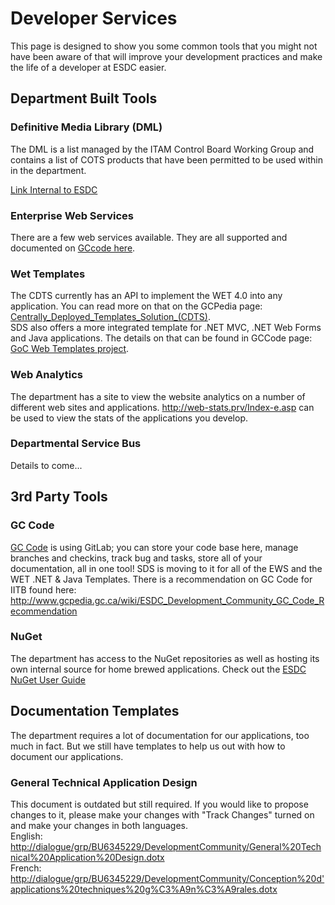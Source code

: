 # Developer Services

This page is designed to show you some common tools that you might not have been aware of that will improve your development practices and make the life of a developer at ESDC easier.

## Department Built Tools

### Definitive Media Library (DML)

The DML is a list managed by the ITAM Control Board Working Group and contains a list of COTS products that have been permitted to be used within in the department.

[Link Internal to ESDC](http://dialogue/grp/ITAM-GBTI-SD-DL/Site/Active%20Products.aspx)

### Enterprise Web Services

There are a few web services available. They are all supported and documented on [GCcode here](https://gccode.ssc-spc.gc.ca/iitb-dgiit/sds/ews).

### Wet Templates

The CDTS currently has an API to implement the WET 4.0 into any application. You can read more on that on the GCPedia page: [Centrally_Deployed_Templates_Solution_(CDTS)](https://www.gcpedia.gc.ca/wiki/Centrally_Deployed_Templates_Solution_(CDTS)).  
SDS also offers a more integrated template for .NET MVC, .NET Web Forms and Java applications. The details on that can be found in GCCode page: [GoC Web Templates project](https://gccode.ssc-spc.gc.ca/GOCWebTemplates).

### Web Analytics

The department has a site to view the website analytics on a number of different web sites and applications. <http://web-stats.prv/Index-e.asp> can be used to view the stats of the applications you develop.

### Departmental Service Bus

Details to come...

## 3rd Party Tools

### GC Code

[GC Code](https://gccode.ssc-spc.gc.ca/)
is using GitLab; you can store your code base here, manage branches and checkins, track bug and tasks, store all of your documentation, all in one tool! SDS is moving to it for all of the EWS and the WET .NET & Java Templates.
There is a recommendation on GC Code for IITB found here: <http://www.gcpedia.gc.ca/wiki/ESDC_Development_Community_GC_Code_Recommendation>

### NuGet

The department has access to the NuGet repositories as well as hosting its own internal source for home brewed applications.
Check out the [ESDC NuGet User Guide](https://www.gcpedia.gc.ca/wiki/EDC_NuGet_User_Guide)

## Documentation Templates

The department requires a lot of documentation for our applications, too much in fact. But we still have templates to help us out with how to document our applications.

### General Technical Application Design

This document is outdated but still required. If you would like to propose changes to it, please make your changes with "Track Changes" turned on and make your changes in both languages.  
English: <http://dialogue/grp/BU6345229/DevelopmentCommunity/General%20Technical%20Application%20Design.dotx>  
French: <http://dialogue/grp/BU6345229/DevelopmentCommunity/Conception%20d'applications%20techniques%20g%C3%A9n%C3%A9rales.dotx>
